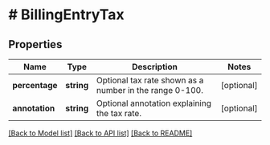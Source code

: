 # # BillingEntryTax

## Properties

Name | Type | Description | Notes
------------ | ------------- | ------------- | -------------
**percentage** | **string** | Optional tax rate shown as a number in the range 0-100. | [optional]
**annotation** | **string** | Optional annotation explaining the tax rate. | [optional]

[[Back to Model list]](../../README.md#models) [[Back to API list]](../../README.md#endpoints) [[Back to README]](../../README.md)

